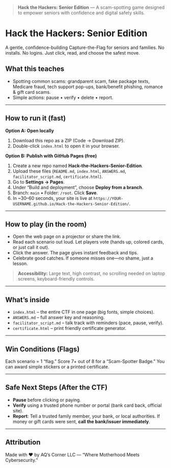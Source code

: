 > **Hack the Hackers: Senior Edition** — A scam-spotting game designed to empower seniors with confidence and digital safety skills.

# Hack the Hackers: Senior Edition
A gentle, confidence-building Capture-the-Flag for seniors and families. No installs. No logins. Just click, read, and choose the safest move.

## What this teaches
- Spotting common scams: grandparent scam, fake package texts, Medicare fraud, tech support pop-ups, bank/benefit phishing, romance & gift card scams.
- Simple actions: pause • verify • delete • report.

---

## How to run it (fast)
**Option A: Open locally**
1) Download this repo as a ZIP (Code → Download ZIP).
2) Double-click `index.html` to open it in your browser.

**Option B: Publish with GitHub Pages (free)**
1) Create a new repo named **Hack-the-Hackers-Senior-Edition**.
2) Upload these files (`README.md`, `index.html`, `ANSWERS.md`, `facilitator_script.md`, `certificate.html`).
3) Go to **Settings → Pages**.
4) Under “Build and deployment”, choose **Deploy from a branch**.
5) Branch: `main` • Folder: `/root`. Click **Save**.
6) In ~30–60 seconds, your site is live at `https://YOUR-USERNAME.github.io/Hack-the-Hackers-Senior-Edition/`.

---

## How to play (in the room)
- Open the web page on a projector or share the link.
- Read each scenario out loud. Let players vote (hands up, colored cards, or just call it out).
- Click the answer. The page gives instant feedback and tips.
- Celebrate good catches. If someone misses one—no shame, just a lesson.

> **Accessibility:** Large text, high contrast, no scrolling needed on laptop screens, keyboard-friendly controls.

---

## What’s inside
- `index.html` – the entire CTF in one page (big fonts, simple choices).
- `ANSWERS.md` – full answer key and reasoning.
- `facilitator_script.md` – talk track with reminders (pace, pause, verify).
- `certificate.html` – print friendly certificate generator.

---

## Win Conditions (Flags)
Each scenario = 1 “flag.” Score 7+ out of 8 for a “Scam-Spotter Badge.” You can award simple stickers or a printed certificate.

---

## Safe Next Steps (After the CTF)
- **Pause** before clicking or paying.
- **Verify** using a trusted phone number or portal (bank card back, official site).
- **Report**: Tell a trusted family member, your bank, or local authorities. If money or gift cards were sent, **call the bank/issuer immediately**.

---

## Attribution
Made with ❤️ by AQ’s Corner LLC — “Where Motherhood Meets Cybersecurity.”
